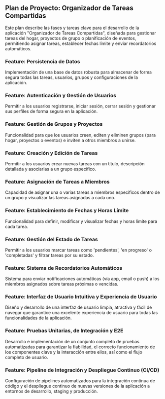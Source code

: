 ## Plan de Proyecto: Organizador de Tareas Compartidas

Este plan describe las fases y tareas clave para el desarrollo de la aplicación "Organizador de Tareas Compartidas", diseñada para gestionar tareas del hogar, proyectos de grupo o planificación de eventos, permitiendo asignar tareas, establecer fechas límite y enviar recordatorios automáticos.

### Feature: Persistencia de Datos
Implementación de una base de datos robusta para almacenar de forma segura todas las tareas, usuarios, grupos y configuraciones de la aplicación.

### Feature: Autenticación y Gestión de Usuarios
Permitir a los usuarios registrarse, iniciar sesión, cerrar sesión y gestionar sus perfiles de forma segura en la aplicación.

### Feature: Gestión de Grupos y Proyectos
Funcionalidad para que los usuarios creen, editen y eliminen grupos (para hogar, proyectos o eventos) e inviten a otros miembros a unirse.

### Feature: Creación y Edición de Tareas
Permitir a los usuarios crear nuevas tareas con un título, descripción detallada y asociarlas a un grupo específico.

### Feature: Asignación de Tareas a Miembros
Capacidad de asignar una o varias tareas a miembros específicos dentro de un grupo y visualizar las tareas asignadas a cada uno.

### Feature: Establecimiento de Fechas y Horas Límite
Funcionalidad para definir, modificar y visualizar fechas y horas límite para cada tarea.

### Feature: Gestión del Estado de Tareas
Permitir a los usuarios marcar tareas como 'pendientes', 'en progreso' o 'completadas' y filtrar tareas por su estado.

### Feature: Sistema de Recordatorios Automáticos
Sistema para enviar notificaciones automáticas (vía app, email o push) a los miembros asignados sobre tareas próximas o vencidas.

### Feature: Interfaz de Usuario Intuitiva y Experiencia de Usuario
Diseño y desarrollo de una interfaz de usuario limpia, atractiva y fácil de navegar que garantice una excelente experiencia de usuario para todas las funcionalidades de la aplicación.

### Feature: Pruebas Unitarias, de Integración y E2E
Desarrollo e implementación de un conjunto completo de pruebas automatizadas para garantizar la fiabilidad, el correcto funcionamiento de los componentes clave y la interacción entre ellos, así como el flujo completo de usuario.

### Feature: Pipeline de Integración y Despliegue Continuo (CI/CD)
Configuración de pipelines automatizados para la integración continua de código y el despliegue continuo de nuevas versiones de la aplicación a entornos de desarrollo, staging y producción.